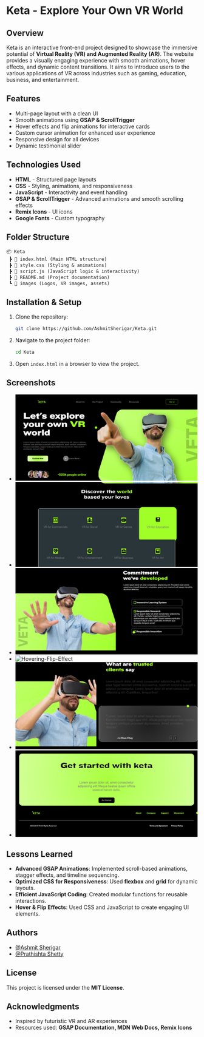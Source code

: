 # Keta - Explore Your Own VR World

## Overview
Keta is an interactive front-end project designed to showcase the immersive potential of **Virtual Reality (VR) and Augmented Reality (AR)**. The website provides a visually engaging experience with smooth animations, hover effects, and dynamic content transitions. It aims to introduce users to the various applications of VR across industries such as gaming, education, business, and entertainment.

## Features
- Multi-page layout with a clean UI
- Smooth animations using **GSAP & ScrollTrigger**
- Hover effects and flip animations for interactive cards
- Custom cursor animation for enhanced user experience
- Responsive design for all devices
- Dynamic testimonial slider

## Technologies Used
- **HTML** - Structured page layouts
- **CSS** - Styling, animations, and responsiveness
- **JavaScript** - Interactivity and event handling
- **GSAP & ScrollTrigger** - Advanced animations and smooth scrolling effects
- **Remix Icons** - UI icons
- **Google Fonts** - Custom typography

## Folder Structure
```
📦 Keta
 ┣ 📜 index.html (Main HTML structure)
 ┣ 📜 style.css (Styling & animations)
 ┣ 📜 script.js (JavaScript logic & interactivity)
 ┣ 📜 README.md (Project documentation)
 ┗ 📂 images (Logos, VR images, assets)
```

## Installation & Setup
1. Clone the repository:
   ```sh
   git clone https://github.com/AshmitSherigar/Keta.git
   ```
2. Navigate to the project folder:
   ```sh
   cd Keta
   ```
3. Open `index.html` in a browser to view the project.



## Screenshots
- ![Homepage](https://github.com/AshmitSherigar/Keta/blob/main/images/readme1.png?raw=true)
- ![VR Categories](https://github.com/AshmitSherigar/Keta/blob/main/images/readme2.png?raw=true)
- ![Testimonials](https://github.com/AshmitSherigar/Keta/blob/main/images/readme3.png?raw=true)
- ![Hovering-Flip-Effect](https://github.com/AshmitSherigar/Keta/blob/main/images/readme4.png?raw=true)
- ![Feedback](https://github.com/AshmitSherigar/Keta/blob/main/images/readme5.png?raw=true)
- ![Footer Section](https://github.com/AshmitSherigar/Keta/blob/main/images/readme6.png?raw=true)

## Lessons Learned
- **Advanced GSAP Animations**: Implemented scroll-based animations, stagger effects, and timeline sequencing.
- **Optimized CSS for Responsiveness**: Used **flexbox** and **grid** for dynamic layouts.
- **Efficient JavaScript Coding**: Created modular functions for reusable interactions.
- **Hover & Flip Effects**: Used CSS and JavaScript to create engaging UI elements.

## Authors
- [@Ashmit Sherigar](https://github.com/AshmitSherigar)
- [@Prathishta Shetty](https://github.com/prathishta-shetty)

## License
This project is licensed under the **MIT License**.

## Acknowledgments
- Inspired by futuristic VR and AR experiences
- Resources used: **GSAP Documentation, MDN Web Docs, Remix Icons**

